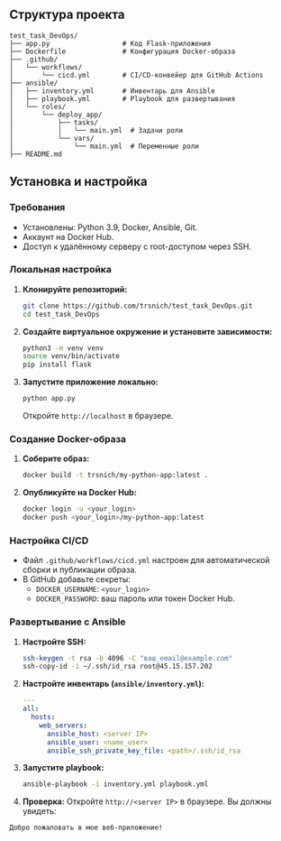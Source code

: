 ## Структура проекта
```
test_task_DevOps/
├── app.py                  # Код Flask-приложения
├── Dockerfile              # Конфигурация Docker-образа
├── .github/
│   └── workflows/
│       └── cicd.yml        # CI/CD-конвейер для GitHub Actions
├── ansible/
│   ├── inventory.yml       # Инвентарь для Ansible
│   ├── playbook.yml        # Playbook для развертывания
│   └── roles/
│       └── deploy_app/
│           ├── tasks/
│           │   └── main.yml  # Задачи роли
│           └── vars/
│               └── main.yml  # Переменные роли
├── README.md
```

## Установка и настройка

### Требования
- Установлены: Python 3.9, Docker, Ansible, Git.
- Аккаунт на Docker Hub.
- Доступ к удалённому серверу с root-доступом через SSH.

### Локальная настройка
1. **Клонируйте репозиторий:**
   ```bash
   git clone https://github.com/trsnich/test_task_DevOps.git
   cd test_task_DevOps
   ```

2. **Создайте виртуальное окружение и установите зависимости:**
   ```bash
   python3 -m venv venv
   source venv/bin/activate
   pip install flask
   ```

3. **Запустите приложение локально:**
   ```bash
   python app.py
   ```
   Откройте `http://localhost` в браузере.

### Создание Docker-образа
1. **Соберите образ:**
   ```bash
   docker build -t trsnich/my-python-app:latest .
   ```

2. **Опубликуйте на Docker Hub:**
   ```bash
   docker login -u <your_login>
   docker push <your_login>/my-python-app:latest
   ```

### Настройка CI/CD
- Файл `.github/workflows/cicd.yml` настроен для автоматической сборки и публикации образа.
- В GitHub добавьте секреты:
  - `DOCKER_USERNAME`: `<your_login>`
  - `DOCKER_PASSWORD`: ваш пароль или токен Docker Hub.

### Развертывание с Ansible
1. **Настройте SSH:**
   ```bash
   ssh-keygen -t rsa -b 4096 -C "ваш_email@example.com"
   ssh-copy-id -i ~/.ssh/id_rsa root@45.15.157.202
   ```

2. **Настройте инвентарь (`ansible/inventory.yml`):**
   ```yaml
   ---
   all:
     hosts:
       web_servers:
         ansible_host: <server IP>
         ansible_user: <name_user>
         ansible_ssh_private_key_file: <path>/.ssh/id_rsa
   ```

3. **Запустите playbook:**
   ```bash
   ansible-playbook -i inventory.yml playbook.yml
   ```

4. **Проверка:**
   Откройте `http://<server IP>` в браузере.
Вы должны увидеть: 
```html
Добро пожаловать в мое веб-приложение!
```
